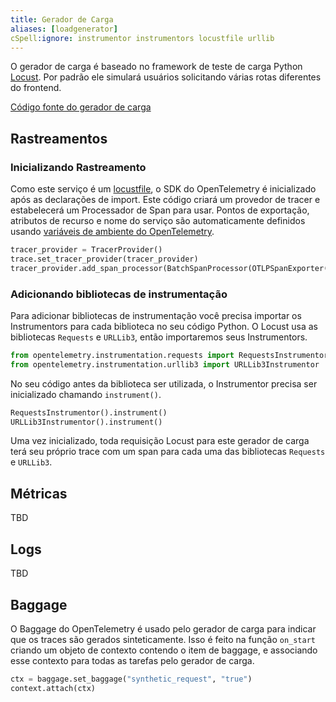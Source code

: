```yaml
---
title: Gerador de Carga
aliases: [loadgenerator]
cSpell:ignore: instrumentor instrumentors locustfile urllib
---
```


O gerador de carga é baseado no framework de teste de carga Python
[Locust](https://locust.io). Por padrão ele simulará usuários solicitando
várias rotas diferentes do frontend.

[Código fonte do gerador de carga](https://github.com/open-telemetry/opentelemetry-demo/blob/main/src/load-generator/)

## Rastreamentos

### Inicializando Rastreamento

Como este serviço é um
[locustfile](https://docs.locust.io/en/stable/writing-a-locustfile.html), o
SDK do OpenTelemetry é inicializado após as declarações de import. Este código
criará um provedor de tracer e estabelecerá um Processador de Span para usar. Pontos de
exportação, atributos de recurso e nome do serviço são automaticamente definidos usando
[variáveis de ambiente do OpenTelemetry](/docs/specs/otel/configuration/sdk-environment-variables/).

```python
tracer_provider = TracerProvider()
trace.set_tracer_provider(tracer_provider)
tracer_provider.add_span_processor(BatchSpanProcessor(OTLPSpanExporter()))
```

### Adicionando bibliotecas de instrumentação

Para adicionar bibliotecas de instrumentação você precisa importar os Instrumentors para cada
biblioteca no seu código Python. O Locust usa as bibliotecas `Requests` e `URLLib3`,
então importaremos seus Instrumentors.

```python
from opentelemetry.instrumentation.requests import RequestsInstrumentor
from opentelemetry.instrumentation.urllib3 import URLLib3Instrumentor
```

No seu código antes da biblioteca ser utilizada, o Instrumentor precisa ser
inicializado chamando `instrument()`.

```python
RequestsInstrumentor().instrument()
URLLib3Instrumentor().instrument()
```

Uma vez inicializado, toda requisição Locust para este gerador de carga terá seu
próprio trace com um span para cada uma das bibliotecas `Requests` e `URLLib3`.

## Métricas

TBD

## Logs

TBD

## Baggage

O Baggage do OpenTelemetry é usado pelo gerador de carga para indicar que os traces
são gerados sinteticamente. Isso é feito na função `on_start` criando
um objeto de contexto contendo o item de baggage, e associando esse contexto para
todas as tarefas pelo gerador de carga.

```python
ctx = baggage.set_baggage("synthetic_request", "true")
context.attach(ctx)
```
